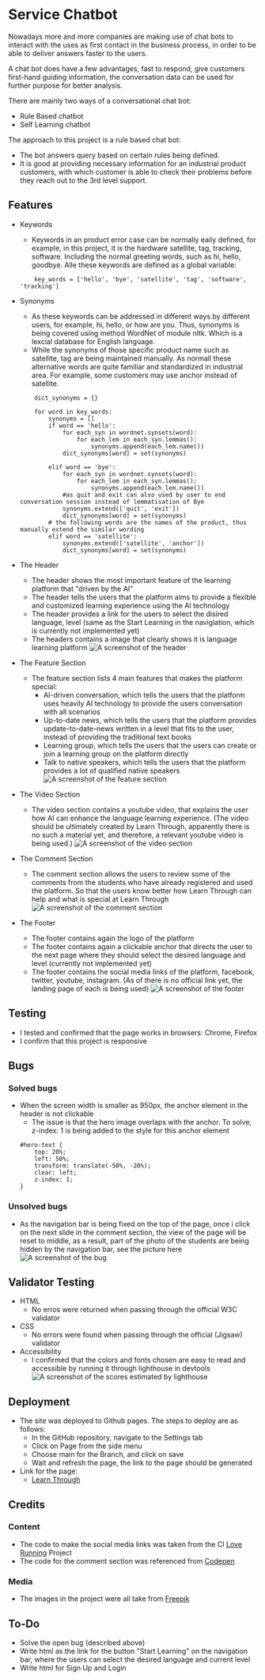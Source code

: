 # Service Chatbot

Nowadays more and more companies are making use of chat bots to interact with the uses as first contact in the business process, in order to be able to deliver answers faster to the users.

A chat bot does have a few advantages, fast to respond, give customers first-hand guiding information, the conversation data can be used for further purpose for better analysis.

There are mainly two ways of a conversational chat bot: 
- Rule Based chatbot
- Self Learning chatbot

The approach to this project is a rule based chat bot:
- The bot answers query based on certain rules being defined.
- It is good at providing necessary information for an industrial product customers, with which customer is able to check their problems before they reach out to the 3rd level support.

## Features

- Keywords
    - Keywords in an product error case can be normally eaily defined, for example, in this project, it is the hardware satellite, tag, tracking, software. Including the normal greeting words, such as hi, hello, goodbye. Alle these keywords are defined as a global variable:
    ```
        key_words = ['hello', 'bye', 'satellite', 'tag', 'software', 'tracking']
    ``` 

- Synonyms
    - As these keywords can be addressed in different ways by different users, for example, hi, hello, or how are you. Thus, synonyms is being covered using method WordNet of module nltk. Which is a lexcial database for English language.
    - While the synonyms of those specific product name such as satellite, tag are being maintained manually. As normall these alternative words are quite familiar and standardized in industrial area. For example, some customers may use anchor instead of satellite.
    ```
        dict_synonyms = {}

        for word in key_words:
            synonyms = []
            if word == 'hello':
                for each_syn in wordnet.synsets(word):
                    for each_lem in each_syn.lemmas():
                        synonyms.append(each_lem.name())
                dict_synonyms[word] = set(synonyms)

            elif word == 'bye':
                for each_syn in wordnet.synsets(word):
                    for each_lem in each_syn.lemmas():
                        synonyms.append(each_lem.name())
                #as quit and exit can also used by user to end conversation session instead of lemmatisation of Bye
                synonyms.extend(['quit', 'exit'])
                dict_synonyms[word] = set(synonyms)
            # the following words are the names of the product, thus manually extend the similar wording
            elif word == 'satellite':
                synonyms.extend(['satellite', 'anchor'])
                dict_synonyms[word] = set(synonyms)
    ```

- The Header
    - The header shows the most important feature of the learning platform that "driven by the AI"
    - The header tells the users that the platform aims to provide a flexible and customized learning experience using the AI technology
    - The header provides a link for the users to select the disired language, level (same as the Start Learning in the navigiation, which is currently not implemented yet)
    - The headers contains a image that clearly shows it is language learning platform
    ![A screenshot of the header](/assets/images/README/header.png)

- The Feature Section
    - The feature section lists 4 main features that makes the platform special:
        - AI-driven conversation, which tells the users that the platform uses heavily AI technology to provide the users conversation with all scenarios
        - Up-to-date news, which tells the users that the platform provides update-to-date-news written in a level that fits to the user, instead of providing the traditional text books
        - Learning group, which tells the users that the users can create or join a learning group on the platform directly
        - Talk to native speakers, which tells the users that the platform provides a lot of qualified native speakers
    ![A screenshot of the feature section](/assets/images/README/feature.png)

- The Video Section
    - The video section contains a youtube video, that explains the user how AI can enhance the language learning experience. (The video should be ultimately created by Learn Through, apparently there is no such a material yet, and therefore, a relevant youtube video is being used.)
    ![A screenshot of the video section](/assets/images/README/video.png)

- The Comment Section
    - The comment section allows the users to review some of the comments from the students who have already registered and used the platform. So that the users know better how Learn Through can help and what is special at Learn Through
    ![A screenshot of the comment section](/assets/images/README/comment.png)

- The Footer
    - The footer contains again the logo of the platform
    - The footer contains again a clickable anchor that directs the user to the next page where they should select the desired language and level (currently not implemented yet)
    - The footer contains the social media links of the platform, facebook, twitter, youtube, instagram. (As of there is no official link yet, the landing page of each is being used)
    ![A screenshot of the footer](/assets/images/README/footer.png)

## Testing

- I tested and confirmed that the page works in browsers: Chrome, Firefox
- I confirm that this project is responsive

## Bugs

### Solved bugs
- When the screen width is smaller as 950px, the anchor element in the header is not clickable
    - The issue is that the hero image overlaps with the anchor. To solve, z-index: 1 is being added to the style for this anchor element
    ```
    #hero-text {
        top: 20%;
        left: 50%;
        transform: translate(-50%, -20%);
        clear: left;
        z-index: 1;
    }
    ```

### Unsolved bugs
- As the navigation bar is being fixed on the top of the page, once i click on the next slide in the comment section, the view of the page will be reset to middle, as a result, part of the photo of the students are being hidden by the navigation bar, see the picture here
![A screenshot of the bug](/assets/images/README/bug.png)

## Validator Testing

- HTML
    - No erros were returned when passing through the official W3C validator
- CSS
    - No errors were found when passing through the official (Jigsaw) validator
- Accessibility
    - I confirmed that the colors and fonts chosen are easy to read and accessible by running it through lighthouse in devtools
    ![A screenshot of the scores estimated by lighthouse](/assets/images/README/lighthouse.png)

## Deployment

- The site was deployed to Github pages. The steps to deploy are as follows:
    - In the GitHub repository, navigate to the Settings tab
    - Click on Page from the side menu
    - Choose main for the Branch, and click on save
    - Wait and refresh the page, the link to the page should be generated
- Link for the page:
    - [Learn Through](https://shichen-sc.github.io/learn-through/)


## Credits

### Content
- The code to make the social media links was taken from the CI [Love Running](https://github.com/shichen-sc/love-running) Project
- The code for the comment section was referenced from [Codepen](https://codepen.io/Schepp/pen/WNbQByE)

### Media
- The images in the project were all take from [Freepik](https://www.freepik.com/free-photos-vectors)

## To-Do
- Solve the open bug (described above)
- Write html as the link for the button "Start Learning" on the navigation bar, where the users can select the desired language and current level
- Write html for Sign Up and Login
